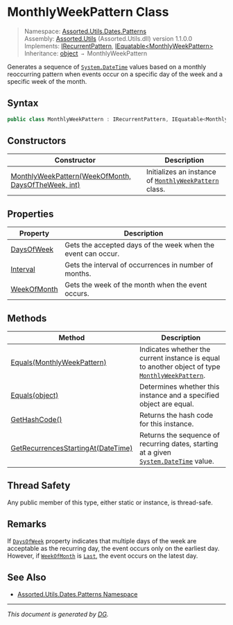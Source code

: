﻿# MonthlyWeekPattern Class

> Namespace: [Assorted.Utils.Dates.Patterns](index.md#assortedutilsdatespatterns-namespace)\
> Assembly: [Assorted.Utils](index.md) (Assorted.Utils.dll) version 1.1.0.0\
> Implements: [IRecurrentPattern](Assorted.Utils.Dates.IRecurrentPattern.md), [IEquatable\<MonthlyWeekPattern>](https://docs.microsoft.com/en-us/dotnet/api/system.iequatable-1)\
> Inheritance: [object](https://docs.microsoft.com/en-us/dotnet/api/system.object) `→` MonthlyWeekPattern

Generates a sequence of [`System.DateTime`](https://docs.microsoft.com/en-us/dotnet/api/system.datetime) values based on a monthly reoccurring pattern when events occur on a specific day of the week and a specific week of the month.

## Syntax

```csharp
public class MonthlyWeekPattern : IRecurrentPattern, IEquatable<MonthlyWeekPattern>
```

## Constructors

Constructor | Description
--- | ---
[MonthlyWeekPattern(WeekOfMonth, DaysOfTheWeek, int)](Assorted.Utils.Dates.Patterns.MonthlyWeekPattern.-ctor.md) | Initializes an instance of [`MonthlyWeekPattern`](Assorted.Utils.Dates.Patterns.MonthlyWeekPattern.md) class.

## Properties

Property | Description
--- | ---
[DaysOfWeek](Assorted.Utils.Dates.Patterns.MonthlyWeekPattern.DaysOfWeek.md) | Gets the accepted days of the week when the event can occur.
[Interval](Assorted.Utils.Dates.Patterns.MonthlyWeekPattern.Interval.md) | Gets the interval of occurrences in number of months.
[WeekOfMonth](Assorted.Utils.Dates.Patterns.MonthlyWeekPattern.WeekOfMonth.md) | Gets the week of the month when the event occurs.

## Methods

Method | Description
--- | ---
[Equals(MonthlyWeekPattern)](Assorted.Utils.Dates.Patterns.MonthlyWeekPattern.Equals.md#equalsmonthlyweekpattern) | Indicates whether the current instance is equal to another object of type [`MonthlyWeekPattern`](Assorted.Utils.Dates.Patterns.MonthlyWeekPattern.md).
[Equals(object)](Assorted.Utils.Dates.Patterns.MonthlyWeekPattern.Equals.md#equalsobject) | Determines whether this instance and a specified object are equal.
[GetHashCode()](Assorted.Utils.Dates.Patterns.MonthlyWeekPattern.GetHashCode.md) | Returns the hash code for this instance.
[GetRecurrencesStartingAt(DateTime)](Assorted.Utils.Dates.Patterns.MonthlyWeekPattern.GetRecurrencesStartingAt.md) | Returns the sequence of recurring dates, starting at a given [`System.DateTime`](https://docs.microsoft.com/en-us/dotnet/api/system.datetime) value.

## Thread Safety

Any public member of this type, either static or instance, is thread\-safe.

## Remarks

If [`DaysOfWeek`](Assorted.Utils.Dates.Patterns.MonthlyWeekPattern.DaysOfWeek.md) property indicates that multiple days of the week are acceptable as the recurring day, the event occurs only on the earliest day. However, if [`WeekOfMonth`](Assorted.Utils.Dates.Patterns.MonthlyWeekPattern.WeekOfMonth.md) is [`Last`](Assorted.Utils.Dates.WeekOfMonth.Last.md), the event occurs on the latest day.

## See Also

- [Assorted.Utils.Dates.Patterns Namespace](index.md#assortedutilsdatespatterns-namespace)

---

_This document is generated by [DG](https://github.com/Khojasteh/dg)._
